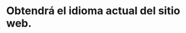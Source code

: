 # Obtendrá el idioma actual del sitio web.
<html xml:lang="${cmsfn.language()}" lang="${cmsfn.language()}">